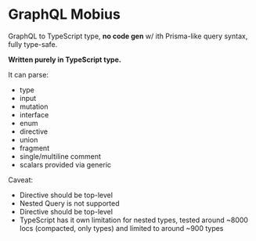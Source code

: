 # GraphQL Mobius
GraphQL to TypeScript type, **no code gen** w/ ith Prisma-like query syntax, fully type-safe.

**Written purely in TypeScript type.**

It can parse:
- type
- input
- mutation
- interface
- enum
- directive
- union
- fragment
- single/multiline comment
- scalars provided via generic

Caveat:
- Directive should be top-level
- Nested Query is not supported
- Directive should be top-level 
- TypeScript has it own limitation for nested types, tested around ~8000 locs (compacted, only types) and limited to around ~900 types
